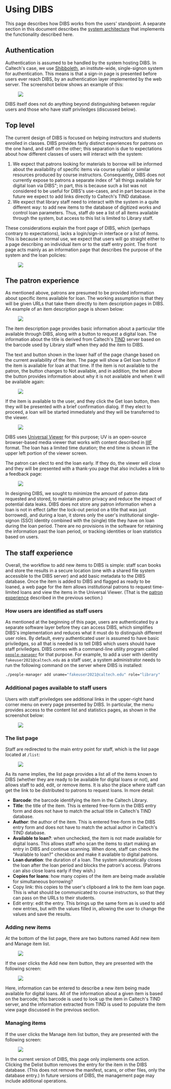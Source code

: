 # Using DIBS

This page describes how DIBS works from the users' standpoint.  A separate section in this document describes the [system architecture](architecture.html#architecture--page-root) that implements the functionality described here.


## Authentication

Authentication is assumed to be handled by the system hosting DIBS. In Caltech's case, we use [Shibboleth](https://en.wikipedia.org/wiki/Shibboleth_Single_Sign-on_architecture), an institute-wide, single-signon system for authentication. This means is that a sign-in page is presented before users ever reach DIBS, by an authentication layer implemented by the web server. The screenshot below shows an example of this:

<figure>
    <img src="_static/media/sso.png">
</figure>

DIBS itself does not do anything beyond distinguishing between regular users and those who have staff priviledges (discussed below).


## Top level

The current design of DIBS is focused on helping instructors and students enrolled in classes.  DIBS provides fairly distinct experiences for patrons on the one hand, and staff on the other; this separation is due to expectations about how different classes of users will interact with the system:

1. We expect that patrons looking for materials to borrow will be informed about the availability of specific items via course syllabi or similar resources produced by course instructors.  Consequently, DIBS does not currently expose to patrons a separate index of "all things available for digital loan via DIBS"; in part, this is because such a list was not considered to be useful for DIBS's use-cases, and in part because in the future we expect to add links directly to Caltech's TIND database.
2. We expect that library staff need to interact with the system in a quite different way: to add new items to the database of digitized works and control loan parameters.  Thus, staff _do_ see a list of all items available through the system, but access to this list is limited to Library staff.

These considerations explain the front page of DIBS, which (perhaps contrary to expectations), lacks a login/sign-in interface or a list of items.  This is because in normal use, we expect that users will go straight either to a page describing an individual item or to the staff entry point.  The front page acts mainly as an information page that describes the purpose of the system and the loan policies:

<figure>
    <img src="_static/media/welcome-page.png">
</figure>


## The patron experience

As mentioned above, patrons are presumed to be provided information about specific items available for loan.  The working assumption is that they will be given URLs that take them directly to item description pages in DIBS.  An example of an item description page is shown below:

<figure>
    <img src="_static/media/item-page.png">
</figure>

The item description page provides basic information about a particular title available through DIBS, along with a button to request a digital loan.  The information about the title is derived from Caltech's [TIND](https://info.tind.io/ILS) server based on the barcode used by Library staff when they add the item to DIBS. 

The text and button shown in the lower half of the page change based on the current availability of the item. The page will show a  <span class="button color-primary">Get loan</span> button if the item is available for loan at that time.  If the item is not available to the patron, the button changes to <span class="button color-not-available">Not available</span>, and in addition, the text above the button provides information about why it is not available and when it will be available again:

<figure>
    <img src="_static/media/item-not-available.png">
</figure>

If the item is available to the user, and they click the <span class="button color-primary">Get loan</span> button, then they will be presented with a brief confirmation dialog.  If they elect to proceed, a loan will be started immediately and they will be transferred to the viewer.

<figure>
    <img src="_static/media/loan-in-viewer.png">
</figure>

DIBS uses [Universal Viewer](https://universalviewer.io) for this purpose; UV is an open-source browser-based media viewer that works with content described in [IIIF](https://iiif.io/community/faq/) format.  The loan has a limited time duration; the end time is shown in the upper left portion of the viewer screen.  

The patron can elect to end the loan early.  If they do, the viewer will close and they will be presented with a thank-you page that also includes a link to a feedback page:

<figure>
    <img src="_static/media/loan-ended.png">
</figure>

In designing DIBS, we sought to minimize the amount of patron data requested and stored, to maintain patron privacy and reduce the impact of potential data leaks.  DIBS does not store any patron information when a loan is not in effect (after the lock-out period on a title that was just borrowed), and during a loan, it stores only the user's institutional single-signon (SSO) identity combined with the (single) title they have on loan during the loan period.  There are no provisions in the software for retaining the information past the loan period, or tracking identities or loan statistics based on users.


## The staff experience

Overall, the workflow to add new items to DIBS is simple: staff scan books and store the results in a secure location (one with a shared file system accessible to the DIBS server) and add basic metadata to the DIBS database. Once the item is added to DIBS and flagged as ready to be loaned, a web page for the item allows institutional patrons to request time-limited loans and view the items in the Universal Viewer.  (That is the [patron experience](#the-patron-experience) described in the previous section.)


### How users are identified as staff users

As mentioned at the beginning of this page, users are authenticated by a separate software layer before they can access DIBS, which simplifies DIBS's implementation and reduces what it must do to distinguish different user roles.  By default, every authenticated user is assumed to have basic priviledges, so all that is needed is to tell DIBS which users should have staff priviledges. DIBS comes with a command-line utility program called [`people-manager`](../people-manager) for that purpose.  For example, to add a user with identity `fakeuser2021@caltech.edu` as a staff user, a system administrator needs to run the following command on the server where DIBS is installed:

```sh
./people-manager add uname="fakeuser2021@caltech.edu" role="library"
```


### Additional pages available to staff users

Users with staff priviledges see additional links in the upper-right hand corner menu on every page presented by DIBS. In particular, the menu provides access to the content list and statistics pages, as shown in the screenshot below:

<figure>
    <img src="_static/media/dropdown-menu.png">
</figure>


### The list page

Staff are redirected to the main entry point for staff, which is the list page located at `/list`:

<figure>
    <img src="_static/media/list-page.png">
</figure>

As its name implies, the list page provides a list all of the items known to DIBS (whether they are ready to be available for digital loans or not), and allows staff to add, edit, or remove items.  It is also the place where staff can get the link to be distributed to patrons to request loans.  In more detail:

* **Barcode**: the barcode identifying the item in the Caltech Library.
* **Title**: the title of the item. This is entered free-form in the DIBS entry form and does not have to match the actual title in Caltech's TIND database.
* **Author**: the author of the item. This is entered free-form in the DIBS entry form and does not have to match the actual author in Caltech's TIND database.
* **Available to loan?**: when unchecked, the item is not made available for digital loans. This allows staff who scan the items to start making an entry in DIBS and continue scanning. When done, staff can check the "Available to loan?" checkbox and make it available to digital patrons.
* **Loan duration**: the duration of a loan. The system automatically closes the loan after the loan period and blocks the patron's access. (Patrons can also close loans early if they wish.)
* **Copies for loans**: how many copies of the item are being made available for simultaneous borrowing?
* <span class="button color-secondary">Copy link</span>: this copies to the user's clipboard a link to the item loan page.  This is what should be communicated to course instructors, so that they can pass on the URLs to their students.
* <span class="button color-info">Edit entry</span>: edit the entry. This brings up the same form as is used to add new entries, but with the values filled in, allowing the user to change the values and save the results.


### Adding new items

At the bottom of the list page, there are two buttons named <span class="button color-primary">Add new item</span> and  <span class="button color-danger">Manage item list</span>.

<figure>
    <img src="_static/media/bottom-of-list-page.png">
</figure>

If the user clicks the <span class="button color-primary">Add new item</span> button, they are presented with the following screen:

<figure>
    <img src="_static/media/add-item-page.png">
</figure>

Here, information can be entered to describe a new item being made available for digital loans.  All of the information about a given item is based on the barcode; this barcode is used to look up the item in Caltech's TIND server, and the information extracted from TIND is used to populate the item view page discussed in the previous section.


### Managing items

If the user clicks the <span class="button color-danger">Manage item list</span> button, they are presented with the following screen:

<figure>
    <img src="_static/media/manage-item-list-page.png">
</figure>

In the current version of DIBS, this page only implements one action. Clicking the <span class="button color-danger">Delist</span> button removes the entry for the item in the DIBS database. (This does not remove the manifest, scans, or other files, only the database entry.) In future versions of DIBS, the management page may include additional operations.
